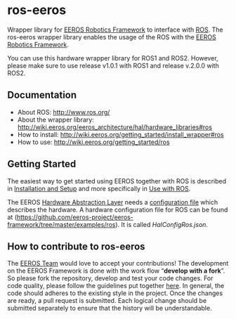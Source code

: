 # ros-eeros
Wrapper library for [EEROS Robotics Framework](https://github.com/eeros-project/eeros-framework) to interface with [ROS](http://www.ros.org/). 
The ros-eeros wrapper library enables the usage of the ROS with the [EEROS Robotics Framework](https://github.com/eeros-project/eeros-framework). 

You can use this hardware wrapper library for ROS1 and ROS2. However, please make sure to use release v1.0.1 with ROS1 and release v.2.0.0 with ROS2.


## Documentation
- About ROS: http://www.ros.org/
- About the wrapper library: http://wiki.eeros.org/eeros_architecture/hal/hardware_libraries#ros
- How to install: http://wiki.eeros.org/getting_started/install_wrapper#ros
- How to use: http://wiki.eeros.org/getting_started/ros

## Getting Started

The easiest way to get started using EEROS together with ROS is described in [Installation and Setup](https://wiki.eeros.org/getting_started/install_and_setup_development_environment) and more specifically in [Use with ROS](https://wiki.eeros.org/getting_started/install_and_setup_development_environment/use_with_ros).

The EEROS [Hardware Abstraction Layer](http://wiki.eeros.org/eeros_architecture/hal/start) needs a [configuration file](http://wiki.eeros.org/eeros_architecture/hal/configuration_file) which describes the hardware. A hardware configuration file for ROS can be found at (https://github.com/eeros-project/eeros-framework/tree/master/examples/ros). It is called *HalConfigRos.json*.

## How to contribute to ros-eeros

The [EEROS Team](http://eeros.org/eeros-team/) would love to accept your contributions! The development on the EEROS Framework is done with the work flow “**develop with a fork**”. So please fork the repository, develop and test your code changes. For code quality, please follow the guidelines put together [here](http://wiki.eeros.org/for_developers/start). In general, the code should adheres to the existing style in the project. Once the changes are ready, a pull request is submitted. Each logical change should be submitted separately to ensure that the history will be understandable.

